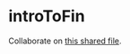 # introToFin
Collaborate on [this shared file](https://notes.sjtu.edu.cn/csAisJvRRfC2EegPTjZCeQ?both).

